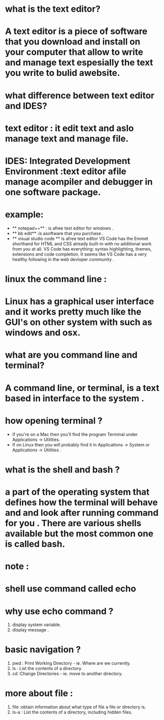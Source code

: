 # what is the text editor?
# A text editor is a piece of software that you download and install on your computer that allow to write and manage text espesially the text you write to bulid awebsite.
# what difference between text editor and IDES?
# text editor : it edit text and aslo manage text and manage file.
# IDES: Integrated Development Environment :text editor afile manage acompiler and debugger in one software package.
# example:
-  ** notepad++** : is afree text editor for windows .
-  ** bb edit**  :is asoftware that you purchase .
-  ** visual studio code ** is afree text editor VS Code has the Emmet shorthand for HTML and CSS
already built-in with no additional work from you at all. VS Code has
everything: syntax highlighting, themes, extensions and code
completion. It seems like VS Code has a very healthy following in the web devloper community .
# linux the command line :
# Linux has a graphical user interface and it works pretty much like the GUI's on other system with such as windows and osx.
# what are you command line and terminal?
# A command line, or terminal, is a text based in interface to the system .
# how opening terminal ?
-  If you're on a Mac then you'll find the program Terminal under Applications -> Utilities. 
-  If on Linux then you will probably find it in Applications -> System or Applications -> Utilities .
# what is the shell and bash ?
#  a part of the operating system that defines how the terminal will behave and and look after running command for you . There are various shells available but the most common one is called bash. 
# note :
# shell use command called echo 
# why use echo command ?
1. display system variable.
2. display message .
# basic navigation ?
1. pwd : Print Working Directory - ie. Where are we currently.
2. ls : List the contents of a directory.
3. cd :Change Directories - ie. move to another directory. 
# more about file :
1. file :obtain information about what type of file a file or directory is. 
2. ls-a : List the contents of a directory, including hidden files.





